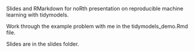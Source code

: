 Slides and RMarkdown for noRth presentation on reproducible machine learning with tidymodels.

Work through the example problem with me in the tidymodels_demo.Rmd file.

Slides are in the slides folder.
